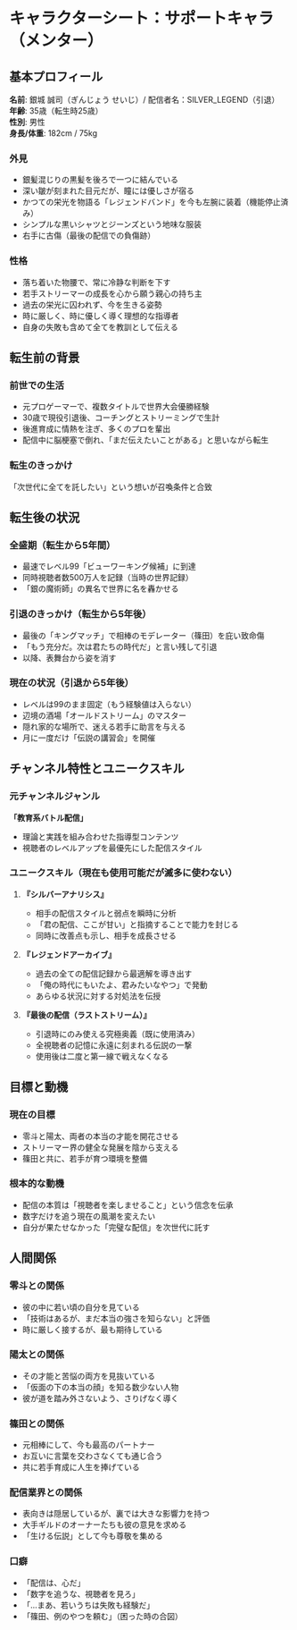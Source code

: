 # キャラクターシート：サポートキャラ（メンター）

## 基本プロフィール

**名前**: 銀城 誠司（ぎんじょう せいじ）/ 配信者名：SILVER_LEGEND（引退）  
**年齢**: 35歳（転生時25歳）  
**性別**: 男性  
**身長/体重**: 182cm / 75kg

### 外見
- 銀髪混じりの黒髪を後ろで一つに結んでいる
- 深い皺が刻まれた目元だが、瞳には優しさが宿る
- かつての栄光を物語る「レジェンドバンド」を今も左腕に装着（機能停止済み）
- シンプルな黒いシャツとジーンズという地味な服装
- 右手に古傷（最後の配信での負傷跡）

### 性格
- 落ち着いた物腰で、常に冷静な判断を下す
- 若手ストリーマーの成長を心から願う親心の持ち主
- 過去の栄光に囚われず、今を生きる姿勢
- 時に厳しく、時に優しく導く理想的な指導者
- 自身の失敗も含めて全てを教訓として伝える

## 転生前の背景

### 前世での生活
- 元プロゲーマーで、複数タイトルで世界大会優勝経験
- 30歳で現役引退後、コーチングとストリーミングで生計
- 後進育成に情熱を注ぎ、多くのプロを輩出
- 配信中に脳梗塞で倒れ、「まだ伝えたいことがある」と思いながら転生

### 転生のきっかけ
「次世代に全てを託したい」という想いが召喚条件と合致

## 転生後の状況

### 全盛期（転生から5年間）
- 最速でレベル99「ビューワーキング候補」に到達
- 同時視聴者数500万人を記録（当時の世界記録）
- 「銀の魔術師」の異名で世界に名を轟かせる

### 引退のきっかけ（転生から5年後）
- 最後の「キングマッチ」で相棒のモデレーター（篠田）を庇い致命傷
- 「もう充分だ。次は君たちの時代だ」と言い残して引退
- 以降、表舞台から姿を消す

### 現在の状況（引退から5年後）
- レベルは99のまま固定（もう経験値は入らない）
- 辺境の酒場「オールドストリーム」のマスター
- 隠れ家的な場所で、迷える若手に助言を与える
- 月に一度だけ「伝説の講習会」を開催

## チャンネル特性とユニークスキル

### 元チャンネルジャンル
**「教育系バトル配信」**
- 理論と実践を組み合わせた指導型コンテンツ
- 視聴者のレベルアップを最優先にした配信スタイル

### ユニークスキル（現在も使用可能だが滅多に使わない）

1. **『シルバーアナリシス』**
   - 相手の配信スタイルと弱点を瞬時に分析
   - 「君の配信、ここが甘い」と指摘することで能力を封じる
   - 同時に改善点も示し、相手を成長させる

2. **『レジェンドアーカイブ』**
   - 過去の全ての配信記録から最適解を導き出す
   - 「俺の時代にもいたよ、君みたいなやつ」で発動
   - あらゆる状況に対する対処法を伝授

3. **『最後の配信（ラストストリーム）』**
   - 引退時にのみ使える究極奥義（既に使用済み）
   - 全視聴者の記憶に永遠に刻まれる伝説の一撃
   - 使用後は二度と第一線で戦えなくなる

## 目標と動機

### 現在の目標
- 零斗と陽太、両者の本当の才能を開花させる
- ストリーマー界の健全な発展を陰から支える
- 篠田と共に、若手が育つ環境を整備

### 根本的な動機
- 配信の本質は「視聴者を楽しませること」という信念を伝承
- 数字だけを追う現在の風潮を変えたい
- 自分が果たせなかった「完璧な配信」を次世代に託す

## 人間関係

### 零斗との関係
- 彼の中に若い頃の自分を見ている
- 「技術はあるが、まだ本当の強さを知らない」と評価
- 時に厳しく接するが、最も期待している

### 陽太との関係
- その才能と苦悩の両方を見抜いている
- 「仮面の下の本当の顔」を知る数少ない人物
- 彼が道を踏み外さないよう、さりげなく導く

### 篠田との関係
- 元相棒にして、今も最高のパートナー
- お互いに言葉を交わさなくても通じ合う
- 共に若手育成に人生を捧げている

### 配信業界との関係
- 表向きは隠居しているが、裏では大きな影響力を持つ
- 大手ギルドのオーナーたちも彼の意見を求める
- 「生ける伝説」として今も尊敬を集める

### 口癖
- 「配信は、心だ」
- 「数字を追うな、視聴者を見ろ」
- 「...まあ、若いうちは失敗も経験だ」
- 「篠田、例のやつを頼む」（困った時の合図）